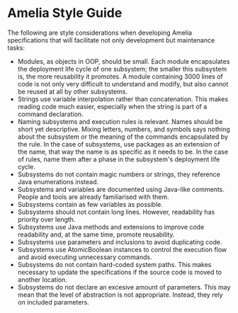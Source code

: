 # Amelia Style Guide

The following are style considerations when developing Amelia specifications that will facilitate not only development but maintenance tasks:

- Modules, as objects in OOP, should be small. Each module encapsulates the deployment life cycle of one subsystem; the smaller this subsystem is, the more reusability it promotes. A module containing 3000 lines of code is not only very difficult to understand and modify, but also cannot be reused at all by other subsystems.
- Strings use variable interpolation rather than concatenation. This makes reading code much easier, especially when the string is part of a command declaration.
- Naming subsystems and execution rules is relevant. Names should be short yet descriptive. Mixing letters, numbers, and symbols says nothing about the subsystem or the meaning of the commands encapsulated by the rule. In the case of subsystems, use packages as an extension of the name, that way the name is as specific as it needs to be. In the case of rules, name them after a phase in the subsystem's deployment life cycle.
- Subsystems do not contain magic numbers or strings, they reference Java enumerations instead.
- Subsystems and variables are documented using Java-like comments. People and tools are already familiarised with them.
- Subsystems contain as few variables as possible.
- Subsystems should not contain long lines. However, readability has priority over length.
- Subsystems use Java methods and extensions to improve code readability and, at the same time, promote reusability.
- Subsystems use parameters and inclusions to avoid duplicating code.
- Subsystems use AtomicBoolean instances to control the execution flow and avoid executing unnecessary commands.
- Subsystems do not contain hard-coded system paths. This makes necessary to update the specifications if the source code is moved to another location.
- Subsystems do not declare an excesive amount of parameters. This may mean that the level of abstraction is not appropriate. Instead, they rely on included parameters.
